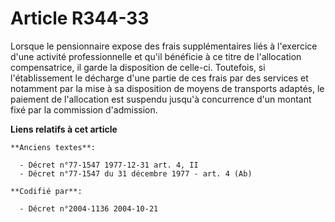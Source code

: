 # Article R344-33

Lorsque le pensionnaire expose des frais supplémentaires liés à l'exercice d'une activité professionnelle et qu'il bénéficie
à ce titre de l'allocation compensatrice, il garde la disposition de celle-ci. Toutefois, si l'établissement le décharge
d'une partie de ces frais par des services et notamment par la mise à sa disposition de moyens de transports adaptés, le
paiement de l'allocation est suspendu jusqu'à concurrence d'un montant fixé par la commission d'admission.

**Liens relatifs à cet article**

	**Anciens textes**:

	  - Décret n°77-1547 1977-12-31 art. 4, II
	  - Décret n°77-1547 du 31 décembre 1977 - art. 4 (Ab)

	**Codifié par**:

	  - Décret n°2004-1136 2004-10-21
